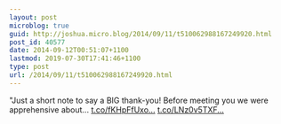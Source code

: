 ```yaml
---
layout: post
microblog: true
guid: http://joshua.micro.blog/2014/09/11/t510062988167249920.html
post_id: 40577
date: 2014-09-12T00:51:07+1100
lastmod: 2019-07-30T17:41:46+1100
type: post
url: /2014/09/11/t510062988167249920.html
---
```

"Just a short note to say a BIG thank-you! Before meeting you we were apprehensive about... [t.co/fKHpFfUxo...](http://t.co/fKHpFfUxo5) [t.co/LNz0v5TXF...](http://t.co/LNz0v5TXFi)
